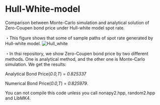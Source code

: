 # Hull-White-model
Comparison between Monte-Carlo simulation and analytical solution of Zero-Coupen bond price under Hull-white model spot rate.

・This figure shows that some of sample paths of spot rate generated by Hull-white model.
![Hull_white](https://user-images.githubusercontent.com/54795218/79717075-8e1b6a00-8313-11ea-8d80-84211afd9948.png)

・In thsi repository, we show Zero-Coupen bond price by two different methods. One is analytical method, and the other one is Monte-Carlo simulation. We get the results:

Analytical Bond Price(*0.0,T*) = *0.825337*

Numerical Bond Price(*0.0,T*) = *0.825979*.

You can not compile this code unless you call nonapy2.hpp, random2.hpp and LibMK4.
